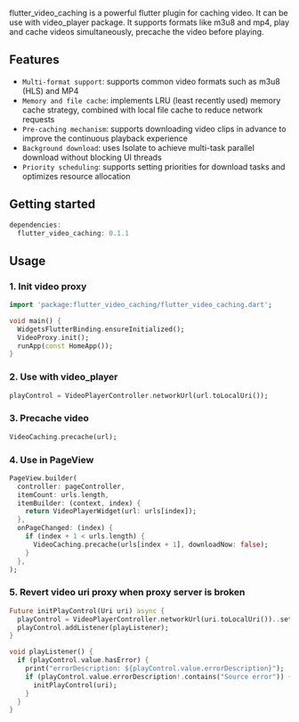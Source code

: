flutter_video_caching is a powerful flutter plugin for caching video. It can be use with
video_player package. It supports formats like m3u8 and mp4, play and cache videos simultaneously,
precache the video before playing.

## Features

+ `Multi-format support`: supports common video formats such as m3u8 (HLS) and MP4
+ `Memory and file cache`: implements LRU (least recently used) memory cache strategy, combined with
  local file cache to reduce network requests
+ `Pre-caching mechanism`: supports downloading video clips in advance to improve the continuous
  playback experience
+ `Background download`: uses Isolate to achieve multi-task parallel download without blocking UI
  threads
+ `Priority scheduling`: supports setting priorities for download tasks and optimizes resource
  allocation

## Getting started

``` dart
dependencies:
  flutter_video_caching: 0.1.1
```

## Usage

### 1. Init video proxy

``` dart
import 'package:flutter_video_caching/flutter_video_caching.dart';

void main() {
  WidgetsFlutterBinding.ensureInitialized();
  VideoProxy.init();
  runApp(const HomeApp());
}
```

### 2. Use with video_player

``` dart
playControl = VideoPlayerController.networkUrl(url.toLocalUri());
```

### 3. Precache video

``` dart
VideoCaching.precache(url);
```

### 4. Use in PageView

``` dart
PageView.builder(
  controller: pageController,
  itemCount: urls.length,
  itemBuilder: (context, index) {
    return VideoPlayerWidget(url: urls[index]);
  },
  onPageChanged: (index) {
    if (index + 1 < urls.length) {
      VideoCaching.precache(urls[index + 1], downloadNow: false);
    }
  },
);
```

### 5. Revert video uri proxy when proxy server is broken

``` dart
Future initPlayControl(Uri uri) async {
  playControl = VideoPlayerController.networkUrl(uri.toLocalUri())..setLooping(true);
  playControl.addListener(playListener);
}

void playListener() {
  if (playControl.value.hasError) {
    print("errorDescription: ${playControl.value.errorDescription}");
    if (playControl.value.errorDescription!.contains("Source error")) {
      initPlayControl(uri);
    }
  }
}
```
